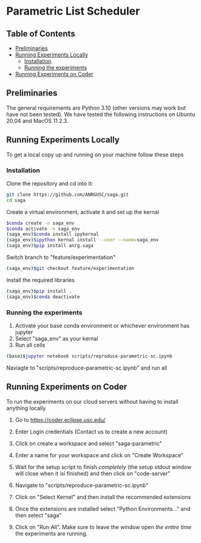 # Parametric List Scheduler

<!-- table of contents -->
## Table of Contents
- [Preliminaries](#preliminaries)
- [Running Experiments Locally](#running-experiments-locally)
  - [Installation](#installation)
  - [Running the experiments](#running-the-experiments)
- [Running Experiments on Coder](#running-experiments-on-coder)

## Preliminaries
The general requirements are Python 3.10 (other versions may work but have not been tested).
We have tested the following instructions on Ubuntu 20.04 and MacOS 11.2.3.

## Running Experiments Locally

To get a local copy up and running on your machine follow these steps

### Installation

Clone the repository and cd into it:

```bash
git clone https://github.com/ANRGUSC/saga.git
cd saga
```

Create a virtual environment, activate it and set up the kernal
```bash
$conda create -n saga_env
$conda activate -n saga_env 
(saga_env)$conda install ipykernal
(saga_env)$ipython kernal install --user --name=saga_env
(saga_env)$pip install anrg.saga
```
Switch branch to "feature/experimentation"

```bash
(saga_env)$git checkout feature/experimentation
```
Install the required libraries
```bash
(saga_env)$pip install .
(saga_env)$conda deactivate
```
### Running the experiments

1. Activate your base conda environment or whichever environment has jupyter
2. Select "saga_env" as your kernal
3. Run all cells
```bash
(base)$jupyter notebook scripts/reproduce-parametric-sc.ipynb
```
Naviagte to "scripts/reproduce-parametric-sc.ipynb" and run all 


## Running Experiments on Coder

To run the experiments on our cloud servers without having to install anything locally


1. Go to https://coder.eclipse.usc.edu/

2. Enter Login credentials (Contact us to create a new account)

3. Click on create a workspace and select "saga-parametric"

4. Enter a name for your workspace and click on "Create Workspace"

5. Wait for the setup script to finish *completely* (the setup stdout window will close when it isi finished) and then click on "code-server"

6. Navigate to "scripts/reproduce-parametric-sc.ipynb" 

7. Click on "Select Kernel" and then install the recommended extensions

8. Once the extensions are installed select "Python Environments..." and then select "saga"

9. Click on "Run All". Make sure to leave the window open *the entire time* the experiments are running.
